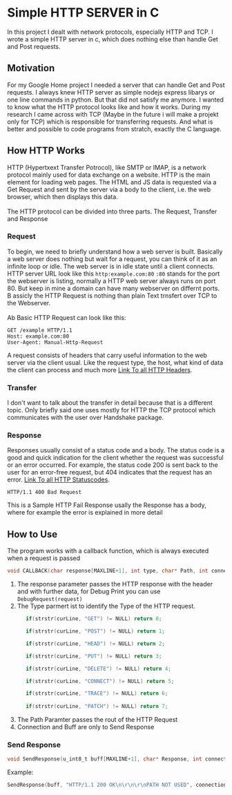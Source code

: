 # Simple HTTP SERVER in C
In this project I dealt with network protocols, especially HTTP and TCP. I wrote a simple HTTP server in c, which does nothing else than handle Get and Post requests.
## Motivation
For my Google Home project I needed a server that can handle Get and Post requests. I always knew HTTP server as simple nodejs express libarys or one line commands in python. But that did not satisfy me anymore. I wanted to know what the HTTP protocol looks like and how it works. During my research I came across with TCP (Maybe in the future i will make a projekt only for TCP) which is responsible for transferring requests. And what is better and possible to code programs from stratch, exactly the C language. 
## How HTTP Works
HTTP (Hypertxext Transfer Potrocol), like SMTP or IMAP, is a network protocol mainly used for data exchange on a website. HTTP is the main element for loading web pages. The HTML and JS data is requested via a Get Request and sent by the server via a body to the client, i.e. the web browser, which then displays this data.  <br/><br/> 
The HTTP protocol can be divided into three parts. The Request, Transfer and Response
### Request
To begin, we need to briefly understand how a web server is built. Basically a web server does nothing but wait for a request, you can think of it as an infinite loop or idle. The web server is in idle state until a client connects. HTTP server URL look like this `http:example.com:80` `:80` stands for the port the webserver is listing, normally a HTTP web server always runs on port 80. But keep in mine a domain can have many webserver on differnt ports. B assicly the HTTP Request is nothing than plain Text trnsfert over TCP to the Webserver.   <br/><br/> 
Ab Basic HTTP Request can look like this: 
```
GET /example HTTP/1.1
Host: example.com:80
User-Agent: Manual-Http-Request
```

A request consists of headers that carry useful information to the web server via the client usual. Like the request type, the host, what kind of data the client can process and much more [Link To all HTTP Headers](https://developer.mozilla.org/de/docs/Web/HTTP/Headers). 

### Transfer
I don't want to talk about the transfer in detail because that is a different topic. Only briefly said one uses mostly for HTTP the TCP protocol which communicates with the user over Handshake package.

### Response
Responses usually consist of a status code and a body. The status code is a good and quick indication for the client whether the request was successful or an error occurred. For example, the status code 200 is sent back to the user for an error-free request, but 404 indicates that the request has an error.
[Link To all HTTP Statuscodes](https://developer.mozilla.org/de/docs/Web/HTTP/Status). 

```
HTTP/1.1 400 Bad Request
```
This is a Sample HTTP Fail Response usally the Response has a body, where for example the error is explained in more detail

## How to Use
The program works with a callback function, which is always executed when a request is passed 
```c
void CALLBACK(char response[MAXLINE+1], int type, char* Path, int connection, u_int8_t buff[MAXLINE+1]){}
```
1. The response parameter passes the HTTP response with the header and with further data, for Debug Print you can use ``DebugRequest(request)``
2. The Type parmert ist to identify the Type of the HTTP request.

```c
      if(strstr(curLine, "GET") != NULL) return 0;

      if(strstr(curLine, "POST") != NULL) return 1;

      if(strstr(curLine, "HEAD") != NULL) return 2;

      if(strstr(curLine, "PUT") != NULL) return 3;

      if(strstr(curLine, "DELETE") != NULL) return 4;

      if(strstr(curLine, "CONNECT") != NULL) return 5;

      if(strstr(curLine, "TRACE") != NULL) return 6;
     
      if(strstr(curLine, "PATCH") != NULL) return 7;
```
3. The Path Paramter passes the rout of the HTTP Request
4. Connection and Buff are only to Send Response

### Send Response 
```c
void SendResponse(u_int8_t buff[MAXLINE+1], char* Response, int connectionNumber){}
```
Example: 
```c
SendResponse(buff, "HTTP/1.1 200 OK\n\r\n\r\nPATH NOT USED", connection);
```


